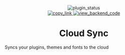 <!--
	* This file was autogenerated, do not modify it directly
	* https://github.com/nexpid/RevengePlugins/blob/dev/scripts/build/modules/readmes.ts
-->

<div align="center">
<img alt="plugin_status" src="https://img.shields.io/badge/plugin_status-finished-a6da95?style=for-the-badge&labelColor=24273a" />
<br/>
<a href="https://revenge.nexpid.xyz/cloud-sync">
<img alt="copy_link" src="https://img.shields.io/badge/copy_link-1e2030?style=for-the-badge" />
</a>
<a href="https://github.com/nexpid/CloudSync">
<img alt="view_backend_code" src="https://img.shields.io/badge/view_backend_code-494d64?style=for-the-badge" />
</a>
</div>

<h1 align="center">
Cloud Sync
</h1>

Syncs your plugins, themes and fonts to the cloud
